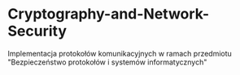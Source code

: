 # Cryptography-and-Network-Security
Implementacja protokołów komunikacyjnych w ramach przedmiotu "Bezpieczeństwo protokołów i systemów informatycznych"
